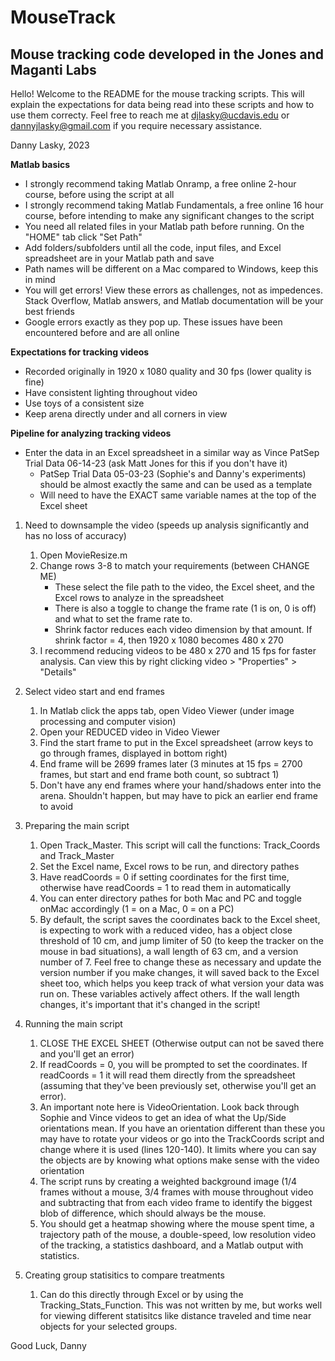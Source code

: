 # MouseTrack
## Mouse tracking code developed in the Jones and Maganti Labs

Hello! Welcome to the README for the mouse tracking scripts. This will explain the expectations for data being read into these scripts
and how to use them correcty. Feel free to reach me at djlasky@ucdavis.edu or dannyjlasky@gmail.com if you require necessary assistance.

Danny Lasky, 2023

**Matlab basics**
- I strongly recommend taking Matlab Onramp, a free online 2-hour course, before using the script at all
- I strongly recommend taking Matlab Fundamentals, a free online 16 hour course, before intending to make any significant changes to the script
- You need all related files in your Matlab path before running. On the "HOME" tab click "Set Path"
- Add folders/subfolders until all the code, input files, and Excel spreadsheet are in your Matlab path and save
- Path names will be different on a Mac compared to Windows, keep this in mind
- You will get errors! View these errors as challenges, not as impedences. Stack Overflow, Matlab answers, and Matlab documentation will be your best friends
- Google errors exactly as they pop up. These issues have been encountered before and are all online


**Expectations for tracking videos**
- Recorded originally in 1920 x 1080 quality and 30 fps (lower quality is fine)
- Have consistent lighting throughout video
- Use toys of a consistent size
- Keep arena directly under and all corners in view

**Pipeline for analyzing tracking videos**
- Enter the data in an Excel spreadsheet in a similar way as Vince PatSep Trial Data 06-14-23 (ask Matt Jones for this if you don't have it)
	- PatSep Trial Data 05-03-23 (Sophie's and Danny's experiments) should be almost exactly the same and can be used as a template
	- Will need to have the EXACT same variable names at the top of the Excel sheet

1. Need to downsample the video (speeds up analysis significantly and has no loss of accuracy)
   1. Open MovieResize.m
   2. Change rows 3-8 to match your requirements (between CHANGE ME)
      - These select the file path to the video, the Excel sheet, and the Excel rows to analyze in the spreadsheet
      - There is also a toggle to change the frame rate (1 is on, 0 is off) and what to set the frame rate to.
      - Shrink factor reduces each video dimension by that amount. If shrink factor = 4, then 1920 x 1080 becomes 480 x 270
   3. I recommend reducing videos to be 480 x 270 and 15 fps for faster analysis. Can view this by right clicking video > "Properties" > "Details"

2. Select video start and end frames
   1. In Matlab click the apps tab, open Video Viewer (under image processing and computer vision)
   2. Open your REDUCED video in Video Viewer
   3. Find the start frame to put in the Excel spreadsheet (arrow keys to go through frames, displayed in bottom right)
   4. End frame will be 2699 frames later (3 minutes at 15 fps = 2700 frames, but start and end frame both count, so subtract 1)
   5. Don't have any end frames where your hand/shadows enter into the arena. Shouldn't happen, but may have to pick an earlier end frame to avoid

3. Preparing the main script
   1. Open Track_Master. This script will call the functions: Track_Coords and Track_Master
   2. Set the Excel name, Excel rows to be run, and directory pathes
   3. Have readCoords = 0 if setting coordinates for the first time, otherwise have readCoords = 1 to read them in automatically
   4. You can enter directory pathes for both Mac and PC and toggle onMac accordingly (1 = on a Mac, 0 = on a PC)
   5. By default, the script saves the coordinates back to the Excel sheet, is expecting to work with a reduced video, has a object close
		threshold of 10 cm, and jump limiter of 50 (to keep the tracker on the mouse in bad situations), a wall length of 63 cm, and a
		version number of 7. Feel free to change these as necessary and update the version number if you make changes, it will saved back
		to the Excel sheet too, which helps you keep track of what version your data was run on. These variables actively affect others.
		If the wall length changes, it's important that it's changed in the script!

4. Running the main script
   1. CLOSE THE EXCEL SHEET (Otherwise output can not be saved there and you'll get an error)
   2. If readCoords = 0, you will be prompted to set the coordinates. If readCoords = 1 it will read them directly from the spreadsheet (assuming that they've been previously set, otherwise you'll get an error).
   3. An important note here is VideoOrientation. Look back through Sophie and Vince videos to get an idea of what the Up/Side orientations mean. If
		you have an orientation different than these you may have to rotate your videos or go into the TrackCoords script and change where it is
		used (lines 120-140). It limits where you can say the objects are by knowing what options make sense with the video orientation
   4. The script runs by creating a weighted background image (1/4 frames without a mouse, 3/4 frames with mouse throughout video and subtracting 
		that from each video frame to identify the biggest blob of difference, which should always be the mouse.
   5. You should get a heatmap showing where the mouse spent time, a trajectory path of the mouse, a double-speed, low resolution video of the tracking,
		a statistics dashboard, and a Matlab output with statistics.

5. Creating group statisitics to compare treatments
   1. Can do this directly through Excel or by using the Tracking_Stats_Function. This was not written by me, but works well for viewing different
		statisitcs like distance traveled and time near objects for your selected groups.

Good Luck,
Danny

